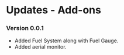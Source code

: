 # Updates - Add-ons

### Version 0.0.1
* Added Fuel System along with Fuel Gauge.
* Added aerial monitor.
